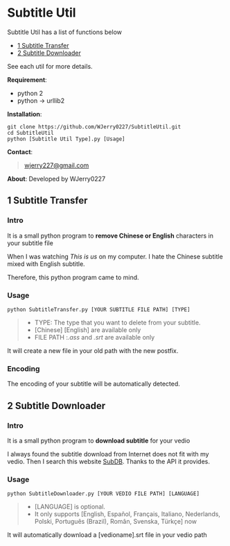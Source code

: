 # Subtitle Util

Subtitle Util has a list of functions below
 - [1 Subtitle Transfer](https://github.com/WJerry0227/SubtitleUtil#1-subtitle-transfer)
 - [2 Subtitle Downloader](https://github.com/WJerry0227/SubtitleUtil#2-subtitle-downloader)

See each util for more details.

**Requirement**:
 - python 2
 - python  ->  urllib2

**Installation**:
```
git clone https://github.com/WJerry0227/SubtitleUtil.git
cd SubtitleUtil
python [Subtitle Util Type].py [Usage]
```
**Contact**:
>wjerry227@gmail.com

**About**:
Developed by WJerry0227

## 1 Subtitle Transfer

### Intro
It is a small python program to **remove Chinese or English** characters in your subtitle file

When I was watching *This is us* on my computer. I hate the Chinese subtitle mixed with English subtitle.

Therefore, this python program came to mind.

### Usage

```
python SubtitleTransfer.py [YOUR SUBTITLE FILE PATH] [TYPE]
```
> - TYPE: The type that you want to delete from your subtitle.
> - [Chinese] [English] are available only
> - FILE PATH :*.ass* and *.srt* are available only

It will create a new file in your old path with the new postfix.

### Encoding

The encoding of your subtitle will be automatically detected.



## 2 Subtitle Downloader

### Intro
It is a small python program to **download subtitle** for your vedio

I always found the subtitle download from Internet does not fit with my vedio. Then I search this website [SubDB](http://thesubdb.com/). Thanks to the API it provides.

### Usage
```
python SubtitleDownloader.py [YOUR VEDIO FILE PATH] [LANGUAGE]
```
> - [LANGUAGE] is optional.
> - It only supports [English, Español, Français, Italiano, Nederlands, Polski, Português (Brazil), Român, Svenska, Türkçe] now

It will automatically download a [vedioname].srt file in your vedio path


